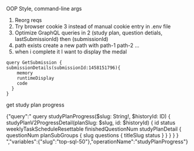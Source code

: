 OOP Style, command-line args
1. Reorg reqs
2. Try browser cookie 3 instead of manual cookie entry in .env file
3. Optimize GraphQL queries in 2 (study plan, question detials, lastSubmissionId) then (submissionId)
4. path exists create a new path with path-1 path-2 ...
5. when i complete it I want to display the medal

```
query GetSubmission {
submissionDetails(submissionId:1458151796){
    memory
    runtimeDisplay
    code
  }
}

```


get study plan progress

{"query":"
    query studyPlanProgress($slug: String!, $historyId: ID) {
        studyPlanV2ProgressDetail(planSlug: $slug, id: $historyId) {
              id
            status
            weeklyTaskScheduleResettable
            finishedQuestionNum
            studyPlanDetail {
                questionNum
              planSubGroups {
                  slug
                questions {
                    titleSlug
                  status
                }
              }
            }
          }
        }
            ","variables":{"slug":"top-sql-50"},"operationName":"studyPlanProgress"}


